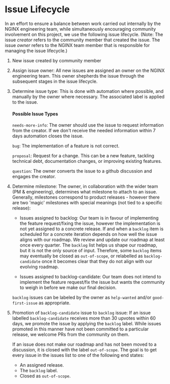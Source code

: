 # Issue Lifecycle

In an effort to ensure a balance between work carried out internally by the NGINX engineering team, while simultaneously encouraging community involvement on this project, we use the following issue lifecycle. (Note: The issue *creator* refers to the community member that created the issue. The issue *owner* refers to the NGINX team member that is responsible for managing the issue lifecycle.)

1. New issue created by community member


2. Assign issue owner: All new issues are assigned an owner on the NGINX engineering team. This owner shepherds the issue through the subsequent stages in the issue lifecycle.


3. Determine issue type: This is done with automation where possible, and manually by the owner where necessary. The associated label is applied to the issue.
   #### Possible Issue Types
   `needs-more-info`: The owner should use the issue to request information from the creator. If we don't receive the needed information within 7 days automation closes the issue.

   `bug`: The implementation of a feature is not correct.

   `proposal`: Request for a change. This can be a new feature, tackling technical debt, documentation changes, or improving existing features.

   `question`: The owner converts the issue to a github discussion and engages the creator.


4. Determine milestone: The owner, in collaboration with the wider team (PM & engineering), determines what milestone to attach to an issue. Generally, milestones correspond to product releases - however there are two 'magic' milestones with special meanings (not tied to a specific release):

   - Issues assigned to backlog: Our team is in favour of implementing the feature request/fixing the issue, however the implementation is not yet assigned to a concrete release. If and when a `backlog` item is scheduled for a concrete iteration depends on how well the issue aligns with our roadmap. We review and update our roadmap at least once every quarter. The `backlog` list helps us shape our roadmap, but it is not the only source of input. Therefore, some `backlog` items may eventually be closed as `out-of-scope`, or relabelled as `backlog-candidate` once it becomes clear that they do not align with our evolving roadmap.

   - Issues assigned to backlog-candidate: Our team does not intend to implement the feature request/fix the issue but wants the community to weigh in before we make our final decision.

    `backlog` issues can be labeled by the owner as `help-wanted` and/or `good-first-issue` as appropriate.


5. Promotion of `backlog-candidate` issue to `backlog` issue: If an issue labelled `backlog-candidate` receives more than 30 upvotes within 60 days, we promote the issue by applying the `backlog` label. While issues promoted in this manner have not been committed to a particular release, we welcome PRs from the community on them.

   If an issue does not make our roadmap and has not been moved to a discussion, it is closed with the label `out-of-scope`. The goal is to get every issue in the issues list to one of the following end states:

   - An assigned release.
   - The `backlog` label.
   -  Closed as `out-of-scope`.
